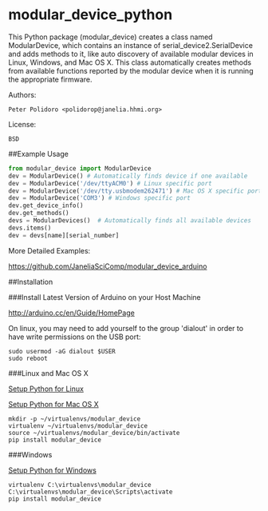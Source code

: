 modular_device_python
=====================

This Python package (modular\_device) creates a class named
ModularDevice, which contains an instance of
serial\_device2.SerialDevice and adds methods to it, like auto
discovery of available modular devices in Linux, Windows, and Mac OS
X. This class automatically creates methods from available functions
reported by the modular device when it is running the appropriate
firmware.

Authors:

    Peter Polidoro <polidorop@janelia.hhmi.org>

License:

    BSD

##Example Usage


```python
from modular_device import ModularDevice
dev = ModularDevice() # Automatically finds device if one available
dev = ModularDevice('/dev/ttyACM0') # Linux specific port
dev = ModularDevice('/dev/tty.usbmodem262471') # Mac OS X specific port
dev = ModularDevice('COM3') # Windows specific port
dev.get_device_info()
dev.get_methods()
devs = ModularDevices()  # Automatically finds all available devices
devs.items()
dev = devs[name][serial_number]
```

More Detailed Examples:

<https://github.com/JaneliaSciComp/modular_device_arduino>

##Installation

###Install Latest Version of Arduino on your Host Machine

<http://arduino.cc/en/Guide/HomePage>

On linux, you may need to add yourself to the group 'dialout' in order
to have write permissions on the USB port:

```shell
sudo usermod -aG dialout $USER
sudo reboot
```

###Linux and Mac OS X

[Setup Python for Linux](./PYTHON_SETUP_LINUX.md)

[Setup Python for Mac OS X](./PYTHON_SETUP_MAC_OS_X.md)

```shell
mkdir -p ~/virtualenvs/modular_device
virtualenv ~/virtualenvs/modular_device
source ~/virtualenvs/modular_device/bin/activate
pip install modular_device
```

###Windows

[Setup Python for Windows](./PYTHON_SETUP_WINDOWS.md)

```shell
virtualenv C:\virtualenvs\modular_device
C:\virtualenvs\modular_device\Scripts\activate
pip install modular_device
```
